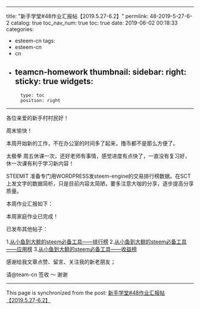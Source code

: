 
---
title: "新手学堂#48作业汇报帖【2019.5.27-6.2】"
permlink: 48-2019-5-27-6-2
catalog: true
toc_nav_num: true
toc: true
date: 2019-06-02 00:18:33
categories:
- esteem-cn
tags:
- esteem-cn
- cn
- teamcn-homework
thumbnail: 
sidebar:
    right:
        sticky: true
widgets:
    -
        type: toc
        position: right
---


各位亲爱的新手村村民好！

周末愉快！


本周开始新的工作，不在办公室的时间多了起来，撸币都不是那么方便了。

太极拳
周五休课一次，还好老师有事情，感觉进度有点快了，一直没有复习好，休一次课有利于学习新内容！

STEEMIT
准备专门用WORDPRESS发steem-engine的交易排行榜数据。在SCT上发文字的数据简析，只是目前内容太简陋，要多注意大咖的分享，逐步提高分享质量。

本周作业汇报如下：

本周家庭作业已完成！

已发布其他帖子：

1.[从小鱼到大鲸的steem必备工具——排行榜](https://partiko.app/@m18207319997/steem-ujcfwrqeuh?referrer=m18207319997)
2.[从小鱼到大鲸的steem必备工具——应用榜](https://partiko.app/@m18207319997/steem-o0cp5eftsh?referrer=m18207319997)
3.[从小鱼到大鲸的steem必备工具——收益榜](https://partiko.app/@m18207319997/steem-uv1ow1r0m4?referrer=m18207319997)

 
感谢给我文章点赞、留言、关注我的新老朋友；

请@team-cn 签收 ～ 谢谢 

- - -

This page is synchronized from the post: [新手学堂#48作业汇报帖【2019.5.27-6.2】](https://steemit.com/@m18207319997/48-2019-5-27-6-2)
